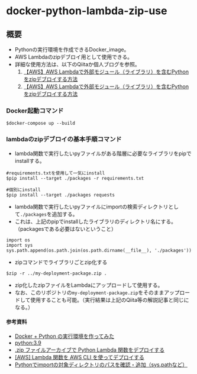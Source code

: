 # docker-python-lambda-zip-use
## 概要
- Pythonの実行環境を作成できるDocker_image。
- AWS Lambdaのzipデブロイ用として使用できる。
- 詳細な使用方法は、以下のQiitaか個人ブログを参照。
    1. [【AWS】AWS Lambdaで外部モジュール（ライブラリ）を含むPythonをzipデブロイする方法](https://qiita.com/takuma-1234/items/3f23af1994acfb1c0d00)
    2. [【AWS】AWS Lambdaで外部モジュール（ライブラリ）を含むPythonをzipデブロイする方法](https://takuma-tech.com/2023/03/07/395/)
### Docker起動コマンド
```bash:
$docker-compose up --build
```
### lambdaのzipデブロイの基本手順コマンド
- lambda関数で実行したいpyファイルがある階層に必要なライブラリをpipでinstallする。
```bash:
#requirements.txtを使用して一気にinstall
$pip install --target ./packages -r requirements.txt

#個別にinstall
$pip install --target ./packages requests
```

- lambda関数で実行したいpyファイルにimportの検索ディレクトリとして`./packages`を追加する。
- これは、上記のpipでinstallしたライブラリのディレクトリ名にする。（packagesである必要はないということ）

```python:
import os
import sys
sys.path.append(os.path.join(os.path.dirname(__file__), './packages'))
```
- zipコマンドでライブラリごとzip化する
```bash:
$zip -r ../my-deployment-package.zip .
```
- zip化したzipファイルをLambdaにアップロードして使用する。
- なお、このリポジトリの`my-deployment-package.zip`をそのままアップロードして使用することも可能。（実行結果は上記のQiita等の解説記事と同じになる。）
#### 参考資料
- [Docker + Python の実行環境を作ってみた](https://note.com/digiangler777/n/n1f575a8de92a)
- [python:3.9](https://hub.docker.com/layers/library/python/3.9/images/sha256-6e8eb4708e81141a9489a790a878621f8dd1196c790c9ab0d6ef80823f4c6314?context=explore)
- [.zip ファイルアーカイブで Python Lambda 関数をデプロイする](https://docs.aws.amazon.com/ja_jp/lambda/latest/dg/python-package.html)
- [[AWS] Lambda 関数を AWS CLI を使ってデプロイする](https://qiita.com/ksh-fthr/items/dbf4875dbffde4fd5614)
- [Pythonでimportの対象ディレクトリのパスを確認・追加（sys.pathなど）](https://note.nkmk.me/python-import-module-search-path/)

